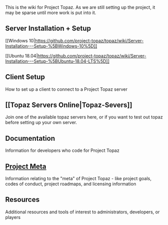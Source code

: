 This is the wiki for Project Topaz. As we are still setting up the project, it may be sparse until more work is put into it.

## Server Installation + Setup

[[Windows 10|https://github.com/project-topaz/topaz/wiki/Server-Installation---Setup-%5BWindows-10%5D]]

[[Ubuntu 18.04|https://github.com/project-topaz/topaz/wiki/Server-Installation---Setup-%5BUbuntu-18.04-LTS%5D]]

## Client Setup
How to set up a client to connect to a Project Topaz server
## [[Topaz Servers Online|Topaz-Severs]]
Join one of the available topaz servers here, or if you want to test out topaz before setting up your own server.
## Documentation
Information for developers who code for Project Topaz
## [Project Meta](https://github.com/project-topaz/topaz/wiki/Project-Meta)
Information relating to the "meta" of Project Topaz - like project goals, codes of conduct, project roadmaps, and licensing information
## Resources
Additional resources and tools of interest to administrators, developers, or players
